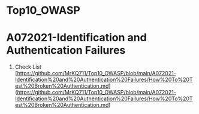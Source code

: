# Top10_OWASP
# A072021-Identification and Authentication Failures
  1. Check List [https://github.com/MrKQ711/Top10_OWASP/blob/main/A072021-Identification%20and%20Authentication%20Failures/How%20To%20Test%20Broken%20Authentication.md] (https://github.com/MrKQ711/Top10_OWASP/blob/main/A072021-Identification%20and%20Authentication%20Failures/How%20To%20Test%20Broken%20Authentication.md)
